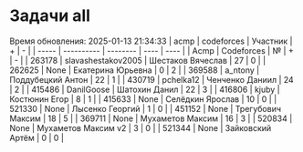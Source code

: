 # Задачи all
Время обновления: 2025-01-13 21:34:33
| acmp  | codeforces | Участник | +    | -    |
| ----- | ---------- | -------- | ---- | ---- |
| Acmp | Codeforces | № | + | - |
| 263178 | slavashestakov2005 | Шестаков Вячеслав | 27 | 0 |
| 262625 | None | Екатерина Юрьевна | 0 | 2 |
| 369588 | a_ntony | Поддубецкий Антон | 22 | 1 |
| 430719 | pchelka12 | Ченченко Даниил | 24 | 2 |
| 415486 | DanilGoose | Шатохин Данил | 22 | 3 |
| 416806 | kjuby | Костюнин Егор | 8 | 1 |
| 415633 | None | Селёдкин Ярослав | 10 | 0 |
| 521330 | None | Лысенко Георгий | 1 | 0 |
| 451152 | None | Трегубович Максим | 18 | 5 |
| 369711 | None | Мухаметов Максим | 16 | 3 |
| 520834 | None | Мухаметов Максим v2 | 3 | 0 |
| 521344 | None | Зайковский Артём | 0 | 0 |
